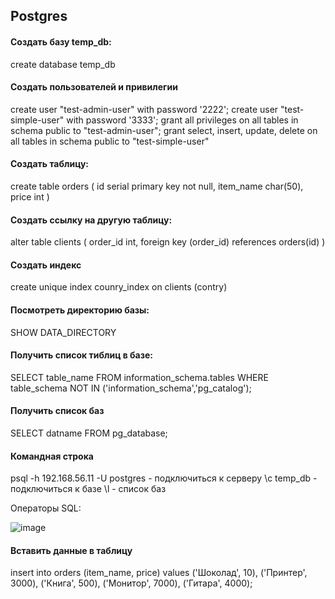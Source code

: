 ## Postgres

#### Создать базу temp_db:
create database temp_db

#### Создать пользователей и привилегии
create user "test-admin-user" with password '2222';
create user "test-simple-user" with password '3333';
grant all privileges on all tables in schema public to "test-admin-user";
grant select, insert, update, delete on all tables in schema public to "test-simple-user"

#### Создать таблицу:

create table orders 
(
	id serial primary key not null,
	item_name char(50),
	price int
)

#### Создать ссылку на другую таблицу:
alter table clients
(
	order_id int,
	foreign key (order_id) references orders(id)
)

#### Создать индекс

create unique index counry_index on clients (contry)

#### Посмотреть директорию базы:
SHOW DATA_DIRECTORY

#### Получить список тиблиц в базе:
SELECT table_name FROM information_schema.tables
WHERE table_schema NOT IN ('information_schema','pg_catalog');

#### Получить список баз
SELECT datname FROM pg_database;

#### Командная строка

psql -h 192.168.56.11 -U postgres - подключиться к серверу
\c temp_db - подключиться к базе
\l - список баз

Операторы SQL:

![image](https://user-images.githubusercontent.com/93157702/179782081-83bc5d1a-f8f1-497c-935c-08671ba98213.png)

#### Вставить данные в таблицу

insert into orders (item_name, price) values
('Шоколад', 10),
('Принтер', 3000),
('Книга', 500),
('Монитор', 7000),
('Гитара', 4000);


